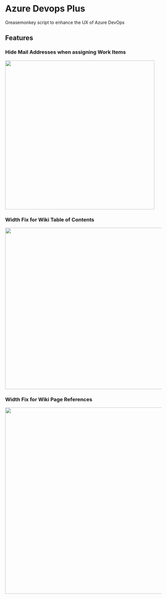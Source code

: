 # Azure Devops Plus
Greasemonkey script to enhance the UX of Azure DevOps

## Features

### Hide Mail Addresses when assigning Work Items

<img src="https://user-images.githubusercontent.com/2341890/110236476-566ede00-7f36-11eb-95b1-ec2666f0396c.jpg" width="480">


### Width Fix for Wiki Table of Contents
<img src="https://user-images.githubusercontent.com/2341890/110236751-e6f9ee00-7f37-11eb-8c59-8af3aa02817c.jpg" width="520">


### Width Fix for Wiki Page References
<img src="https://user-images.githubusercontent.com/2341890/110236889-deee7e00-7f38-11eb-9059-f09d88d1bf90.jpg" width="600">
